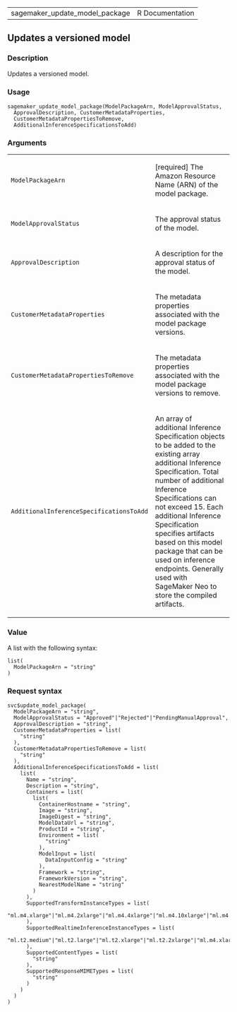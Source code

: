 <table style="width: 100%;">
<tbody>
<tr class="odd">
<td>sagemaker_update_model_package</td>
<td style="text-align: right;">R Documentation</td>
</tr>
</tbody>
</table>

## Updates a versioned model

### Description

Updates a versioned model.

### Usage

    sagemaker_update_model_package(ModelPackageArn, ModelApprovalStatus,
      ApprovalDescription, CustomerMetadataProperties,
      CustomerMetadataPropertiesToRemove,
      AdditionalInferenceSpecificationsToAdd)

### Arguments

<table>
<colgroup>
<col style="width: 35%" />
<col style="width: 65%" />
</colgroup>
<tbody>
<tr class="odd">
<td><code
id="sagemaker_update_model_package_:_ModelPackageArn">ModelPackageArn</code></td>
<td><p>[required] The Amazon Resource Name (ARN) of the model
package.</p></td>
</tr>
<tr class="even">
<td><code
id="sagemaker_update_model_package_:_ModelApprovalStatus">ModelApprovalStatus</code></td>
<td><p>The approval status of the model.</p></td>
</tr>
<tr class="odd">
<td><code
id="sagemaker_update_model_package_:_ApprovalDescription">ApprovalDescription</code></td>
<td><p>A description for the approval status of the model.</p></td>
</tr>
<tr class="even">
<td><code
id="sagemaker_update_model_package_:_CustomerMetadataProperties">CustomerMetadataProperties</code></td>
<td><p>The metadata properties associated with the model package
versions.</p></td>
</tr>
<tr class="odd">
<td><code
id="sagemaker_update_model_package_:_CustomerMetadataPropertiesToRemove">CustomerMetadataPropertiesToRemove</code></td>
<td><p>The metadata properties associated with the model package
versions to remove.</p></td>
</tr>
<tr class="even">
<td><code
id="sagemaker_update_model_package_:_AdditionalInferenceSpecificationsToAdd">AdditionalInferenceSpecificationsToAdd</code></td>
<td><p>An array of additional Inference Specification objects to be
added to the existing array additional Inference Specification. Total
number of additional Inference Specifications can not exceed 15. Each
additional Inference Specification specifies artifacts based on this
model package that can be used on inference endpoints. Generally used
with SageMaker Neo to store the compiled artifacts.</p></td>
</tr>
</tbody>
</table>

### Value

A list with the following syntax:

    list(
      ModelPackageArn = "string"
    )

### Request syntax

    svc$update_model_package(
      ModelPackageArn = "string",
      ModelApprovalStatus = "Approved"|"Rejected"|"PendingManualApproval",
      ApprovalDescription = "string",
      CustomerMetadataProperties = list(
        "string"
      ),
      CustomerMetadataPropertiesToRemove = list(
        "string"
      ),
      AdditionalInferenceSpecificationsToAdd = list(
        list(
          Name = "string",
          Description = "string",
          Containers = list(
            list(
              ContainerHostname = "string",
              Image = "string",
              ImageDigest = "string",
              ModelDataUrl = "string",
              ProductId = "string",
              Environment = list(
                "string"
              ),
              ModelInput = list(
                DataInputConfig = "string"
              ),
              Framework = "string",
              FrameworkVersion = "string",
              NearestModelName = "string"
            )
          ),
          SupportedTransformInstanceTypes = list(
            "ml.m4.xlarge"|"ml.m4.2xlarge"|"ml.m4.4xlarge"|"ml.m4.10xlarge"|"ml.m4.16xlarge"|"ml.c4.xlarge"|"ml.c4.2xlarge"|"ml.c4.4xlarge"|"ml.c4.8xlarge"|"ml.p2.xlarge"|"ml.p2.8xlarge"|"ml.p2.16xlarge"|"ml.p3.2xlarge"|"ml.p3.8xlarge"|"ml.p3.16xlarge"|"ml.c5.xlarge"|"ml.c5.2xlarge"|"ml.c5.4xlarge"|"ml.c5.9xlarge"|"ml.c5.18xlarge"|"ml.m5.large"|"ml.m5.xlarge"|"ml.m5.2xlarge"|"ml.m5.4xlarge"|"ml.m5.12xlarge"|"ml.m5.24xlarge"|"ml.g4dn.xlarge"|"ml.g4dn.2xlarge"|"ml.g4dn.4xlarge"|"ml.g4dn.8xlarge"|"ml.g4dn.12xlarge"|"ml.g4dn.16xlarge"
          ),
          SupportedRealtimeInferenceInstanceTypes = list(
            "ml.t2.medium"|"ml.t2.large"|"ml.t2.xlarge"|"ml.t2.2xlarge"|"ml.m4.xlarge"|"ml.m4.2xlarge"|"ml.m4.4xlarge"|"ml.m4.10xlarge"|"ml.m4.16xlarge"|"ml.m5.large"|"ml.m5.xlarge"|"ml.m5.2xlarge"|"ml.m5.4xlarge"|"ml.m5.12xlarge"|"ml.m5.24xlarge"|"ml.m5d.large"|"ml.m5d.xlarge"|"ml.m5d.2xlarge"|"ml.m5d.4xlarge"|"ml.m5d.12xlarge"|"ml.m5d.24xlarge"|"ml.c4.large"|"ml.c4.xlarge"|"ml.c4.2xlarge"|"ml.c4.4xlarge"|"ml.c4.8xlarge"|"ml.p2.xlarge"|"ml.p2.8xlarge"|"ml.p2.16xlarge"|"ml.p3.2xlarge"|"ml.p3.8xlarge"|"ml.p3.16xlarge"|"ml.c5.large"|"ml.c5.xlarge"|"ml.c5.2xlarge"|"ml.c5.4xlarge"|"ml.c5.9xlarge"|"ml.c5.18xlarge"|"ml.c5d.large"|"ml.c5d.xlarge"|"ml.c5d.2xlarge"|"ml.c5d.4xlarge"|"ml.c5d.9xlarge"|"ml.c5d.18xlarge"|"ml.g4dn.xlarge"|"ml.g4dn.2xlarge"|"ml.g4dn.4xlarge"|"ml.g4dn.8xlarge"|"ml.g4dn.12xlarge"|"ml.g4dn.16xlarge"|"ml.r5.large"|"ml.r5.xlarge"|"ml.r5.2xlarge"|"ml.r5.4xlarge"|"ml.r5.12xlarge"|"ml.r5.24xlarge"|"ml.r5d.large"|"ml.r5d.xlarge"|"ml.r5d.2xlarge"|"ml.r5d.4xlarge"|"ml.r5d.12xlarge"|"ml.r5d.24xlarge"|"ml.inf1.xlarge"|"ml.inf1.2xlarge"|"ml.inf1.6xlarge"|"ml.inf1.24xlarge"|"ml.c6i.large"|"ml.c6i.xlarge"|"ml.c6i.2xlarge"|"ml.c6i.4xlarge"|"ml.c6i.8xlarge"|"ml.c6i.12xlarge"|"ml.c6i.16xlarge"|"ml.c6i.24xlarge"|"ml.c6i.32xlarge"|"ml.g5.xlarge"|"ml.g5.2xlarge"|"ml.g5.4xlarge"|"ml.g5.8xlarge"|"ml.g5.12xlarge"|"ml.g5.16xlarge"|"ml.g5.24xlarge"|"ml.g5.48xlarge"|"ml.p4d.24xlarge"|"ml.c7g.large"|"ml.c7g.xlarge"|"ml.c7g.2xlarge"|"ml.c7g.4xlarge"|"ml.c7g.8xlarge"|"ml.c7g.12xlarge"|"ml.c7g.16xlarge"|"ml.m6g.large"|"ml.m6g.xlarge"|"ml.m6g.2xlarge"|"ml.m6g.4xlarge"|"ml.m6g.8xlarge"|"ml.m6g.12xlarge"|"ml.m6g.16xlarge"|"ml.m6gd.large"|"ml.m6gd.xlarge"|"ml.m6gd.2xlarge"|"ml.m6gd.4xlarge"|"ml.m6gd.8xlarge"|"ml.m6gd.12xlarge"|"ml.m6gd.16xlarge"|"ml.c6g.large"|"ml.c6g.xlarge"|"ml.c6g.2xlarge"|"ml.c6g.4xlarge"|"ml.c6g.8xlarge"|"ml.c6g.12xlarge"|"ml.c6g.16xlarge"|"ml.c6gd.large"|"ml.c6gd.xlarge"|"ml.c6gd.2xlarge"|"ml.c6gd.4xlarge"|"ml.c6gd.8xlarge"|"ml.c6gd.12xlarge"|"ml.c6gd.16xlarge"|"ml.c6gn.large"|"ml.c6gn.xlarge"|"ml.c6gn.2xlarge"|"ml.c6gn.4xlarge"|"ml.c6gn.8xlarge"|"ml.c6gn.12xlarge"|"ml.c6gn.16xlarge"|"ml.r6g.large"|"ml.r6g.xlarge"|"ml.r6g.2xlarge"|"ml.r6g.4xlarge"|"ml.r6g.8xlarge"|"ml.r6g.12xlarge"|"ml.r6g.16xlarge"|"ml.r6gd.large"|"ml.r6gd.xlarge"|"ml.r6gd.2xlarge"|"ml.r6gd.4xlarge"|"ml.r6gd.8xlarge"|"ml.r6gd.12xlarge"|"ml.r6gd.16xlarge"|"ml.p4de.24xlarge"|"ml.trn1.2xlarge"|"ml.trn1.32xlarge"|"ml.inf2.xlarge"|"ml.inf2.8xlarge"|"ml.inf2.24xlarge"|"ml.inf2.48xlarge"
          ),
          SupportedContentTypes = list(
            "string"
          ),
          SupportedResponseMIMETypes = list(
            "string"
          )
        )
      )
    )
